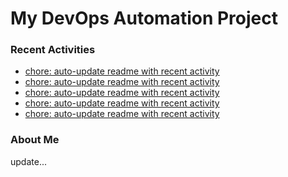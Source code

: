 # My DevOps Automation Project

### Recent Activities
<!-- activity:START -->
- [chore: auto-update readme with recent activity](https://github.com/kaigiii/mybowling-app/commit/d334ebe1559bdceac14ee51cfcb4eeb97ba1f309)
- [chore: auto-update readme with recent activity](https://github.com/kaigiii/mybowling-app/commit/67a9e689e8ba4a4b25db8d00e5bed3ca5e1cdcf5)
- [chore: auto-update readme with recent activity](https://github.com/kaigiii/mybowling-app/commit/02acd3984555750703958d0b912121865f440e05)
- [chore: auto-update readme with recent activity](https://github.com/kaigiii/mybowling-app/commit/6bef608a419d93ca99e8be04c655a49c67bcfe2c)
- [chore: auto-update readme with recent activity](https://github.com/kaigiii/mybowling-app/commit/68c4d57e1416646bf5ffc7afc2e642a7e5bb351d)
<!-- activity:END -->

### About Me
<!-- MYLINKS:START -->
<!-- MYLINKS:END -->

update...
